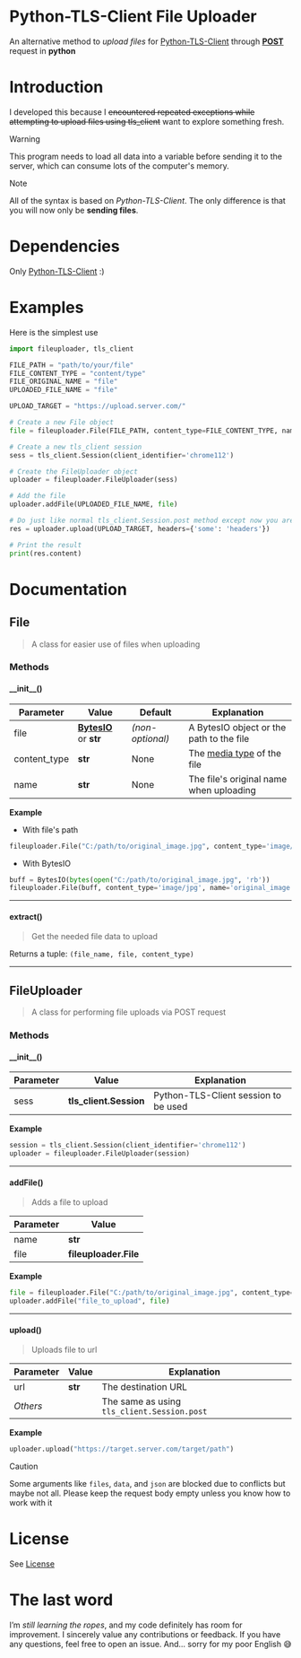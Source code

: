 # Python-TLS-Client File Uploader
An alternative method to *upload files* for [Python-TLS-Client](https://pypi.org/project/tls-client/) through [**POST**](https://en.wikipedia.org/wiki/POST_(HTTP)) request in **python**
# Introduction
I developed this because I ~~encountered repeated exceptions while attempting to upload files using tls_client~~ want to explore something fresh.
> [!WARNING]
> This program needs to load all data into a variable before sending it to the server, which can consume lots of the computer's memory.

> [!NOTE]
> All of the syntax is based on *Python-TLS-Client*. The only difference is that you will now only be **sending files**.
# Dependencies
Only [Python-TLS-Client](https://pypi.org/project/tls-client/) :)
# Examples
Here is the simplest use
```python
import fileuploader, tls_client

FILE_PATH = "path/to/your/file"
FILE_CONTENT_TYPE = "content/type"
FILE_ORIGINAL_NAME = "file"
UPLOADED_FILE_NAME = "file"

UPLOAD_TARGET = "https://upload.server.com/"

# Create a new File object
file = fileuploader.File(FILE_PATH, content_type=FILE_CONTENT_TYPE, name=FILE_ORIGINAL_NAME)

# Create a new tls_client session
sess = tls_client.Session(client_identifier='chrome112')

# Create the FileUploader object
uploader = fileuploader.FileUploader(sess)

# Add the file
uploader.addFile(UPLOADED_FILE_NAME, file)

# Do just like normal tls_client.Session.post method except now you are not modifying the request's body
res = uploader.upload(UPLOAD_TARGET, headers={'some': 'headers'})

# Print the result
print(res.content)
```
# Documentation
## File
> A class for easier use of files when uploading
### Methods
#### \_\_init__()
| Parameter | Value | Default | Explanation |
| -- | -- | -- | -- |
| file | **[BytesIO](https://docs.python.org/3/library/io.html#io.BytesIO)** or **str** | *(non-optional)* | A BytesIO object or the path to the file |
| content_type | **str** | None | The [media type](https://en.wikipedia.org/wiki/Media_type) of the file |
| name | **str** | None | The file's original name when uploading |

**Example**
+ With file's path
```python
fileuploader.File("C:/path/to/original_image.jpg", content_type='image/jpg')
```
+ With BytesIO
```python
buff = BytesIO(bytes(open("C:/path/to/original_image.jpg", 'rb'))
fileuploader.File(buff, content_type='image/jpg', name='original_image.jpg')
```
------
#### extract()
> Get the needed file data to upload

Returns a tuple: `(file_name, file, content_type)`

------
## FileUploader
> A class for performing file uploads via POST request
### Methods
#### \_\_init__()
| Parameter | Value | Explanation |
| -- | -- | -- |
| sess | **tls_client.Session** | Python-TLS-Client session to be used |

**Example**
```python
session = tls_client.Session(client_identifier='chrome112')
uploader = fileuploader.FileUploader(session)
```
------
#### addFile()
> Adds a file to upload

| Parameter | Value |
| -- | -- |
| name | **str** |
| file | **fileuploader.File** |

**Example**
```python
file = fileuploader.File("C:/path/to/original_image.jpg", content_type='image/jpg')
uploader.addFile("file_to_upload", file)
```
------
#### upload()
> Uploads file to url

| Parameter | Value | Explanation |
| -- | -- | -- |
| url | **str** | The destination URL |
| *Others* |  | The same as using `tls_client.Session.post` |

**Example**
```python
uploader.upload("https://target.server.com/target/path")
```

> [!CAUTION]
> Some arguments like `files`, `data`, and `json` are blocked due to conflicts but maybe not all. Please keep the request body empty unless you know how to work with it

# License
See [License](./LICENSE)
# The last word
I’m *still learning the ropes*, and my code definitely has room for improvement. I sincerely value any contributions or feedback. If you have any questions, feel free to open an issue. And... sorry for my poor English 😅
